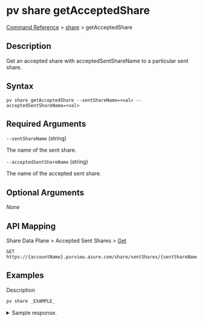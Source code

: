 # pv share getAcceptedShare

[Command Reference](../../../README.md#command-reference) > [share](./main.md) >  getAcceptedShare

## Description

Get an accepted share with acceptedSentShareName to a particular sent share.

## Syntax

```
pv share getAcceptedShare --sentShareName=<val> --acceptedSentShareName=<val>
```

## Required Arguments

`--sentShareName` (string)

The name of the sent share.

`--acceptedSentShareName` (string)

The name of the accepted sent share.

## Optional Arguments

*None*

## API Mapping

Share Data Plane > Accepted Sent Shares > [Get](https://docs.microsoft.com/en-us/rest/api/purview/sharedataplane/accepted-sent-shares/get)
```
GET https://{accountName}.purview.azure.com/share/sentShares/{sentShareName}/acceptedSentShares/{acceptedSentShareName}
```

## Examples

Description
```powershell
pv share _EXAMPLE_
```


<details><summary>Sample response.</summary>
<p>

```json
{
    "key": "value"
}
```
</p>
</details>
